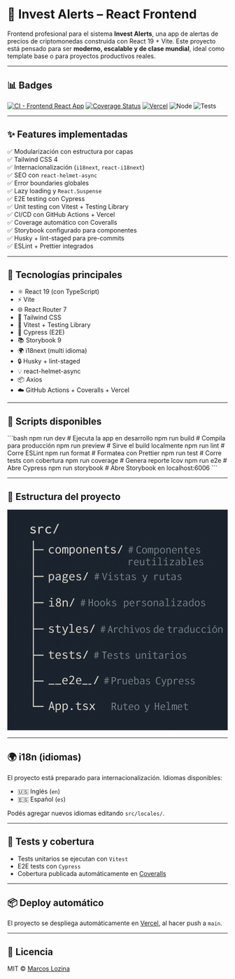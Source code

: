 # 🚀 Invest Alerts – React Frontend

Frontend profesional para el sistema **Invest Alerts**, una app de alertas de precios de criptomonedas construida con React 19 + Vite. Este proyecto está pensado para ser **moderno, escalable y de clase mundial**, ideal como template base o para proyectos productivos reales.

---

## 📊 Badges

[![CI - Frontend React App](https://github.com/marcoslozina/invest-alerts-reactive-frontend/actions/workflows/ci.yml/badge.svg)](https://github.com/marcoslozina/invest-alerts-reactive-frontend/actions)
[![Coverage Status](https://coveralls.io/repos/github/marcoslozina/invest-alerts-reactive-frontend/badge.svg?branch=main)](https://coveralls.io/github/marcoslozina/invest-alerts-reactive-frontend?branch=main)
[![Vercel](https://vercelbadge.vercel.app/api/marcoslozina/invest-alerts-reactive-frontend)](https://invest-alerts-reactive-frontend.vercel.app/)
![Node](https://img.shields.io/badge/node-20.x-brightgreen)
![Tests](https://img.shields.io/badge/tests-passing-brightgreen)



---

## ✨ Features implementadas

✅ Modularización con estructura por capas  
✅ Tailwind CSS 4  
✅ Internacionalización (`i18next`, `react-i18next`)  
✅ SEO con `react-helmet-async`  
✅ Error boundaries globales  
✅ Lazy loading y `React.Suspense`  
✅ E2E testing con Cypress  
✅ Unit testing con Vitest + Testing Library  
✅ CI/CD con GitHub Actions + Vercel  
✅ Coverage automático con Coveralls  
✅ Storybook configurado para componentes  
✅ Husky + lint-staged para pre-commits  
✅ ESLint + Prettier integrados

---

## 🧰 Tecnologías principales

- ⚛️ React 19 (con TypeScript)
- ⚡ Vite
- 🌐 React Router 7
- 🎨 Tailwind CSS
- 🧪 Vitest + Testing Library
- 🧪 Cypress (E2E)
- 📚 Storybook 9
- 🌍 i18next (multi idioma)
- 🔒 Husky + lint-staged
- 💡 react-helmet-async
- 📦 Axios
- ☁️ GitHub Actions + Coveralls + Vercel

---

## 🚀 Scripts disponibles

\`\`\`bash
npm run dev         # Ejecuta la app en desarrollo
npm run build       # Compila para producción
npm run preview     # Sirve el build localmente
npm run lint        # Corre ESLint
npm run format      # Formatea con Prettier
npm run test        # Corre tests con cobertura
npm run coverage    # Genera reporte lcov
npm run e2e         # Abre Cypress
npm run storybook   # Abre Storybook en localhost:6006
\`\`\`

---

## 📁 Estructura del proyecto

![Estructura del proyecto](./docs/directory-structure.png)

---

## 🌍 i18n (idiomas)

El proyecto está preparado para internacionalización. Idiomas disponibles:

- 🇺🇸 Inglés (`en`)
- 🇪🇸 Español (`es`)

Podés agregar nuevos idiomas editando `src/locales/`.

---

## 🧪 Tests y cobertura

- Tests unitarios se ejecutan con `Vitest`
- E2E tests con `Cypress`
- Cobertura publicada automáticamente en [Coveralls](https://coveralls.io/github/marcoslozina/invest-alerts-reactive-frontend)

---

## 📦 Deploy automático

El proyecto se despliega automáticamente en [Vercel](https://vercel.com/dashboard), al hacer push a `main`.

---

## 📄 Licencia

MIT © [Marcos Lozina](https://github.com/marcoslozina)